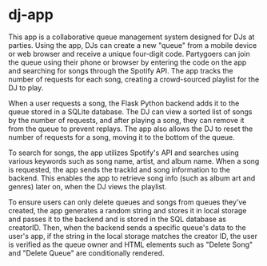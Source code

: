 # dj-app

This app is a collaborative queue management system designed for DJs at parties. Using the app, DJs can create a new "queue" from a mobile device or web browser and receive a unique four-digit code. Partygoers can join the queue using their phone or browser by entering the code on the app and searching for songs through the Spotify API. The app tracks the number of requests for each song, creating a crowd-sourced playlist for the DJ to play.

When a user requests a song, the Flask Python backend adds it to the queue stored in a SQLite database. The DJ can view a sorted list of songs by the number of requests, and after playing a song, they can remove it from the queue to prevent replays. The app also allows the DJ to reset the number of requests for a song, moving it to the bottom of the queue.

To search for songs, the app utilizes Spotify's API and searches using various keywords such as song name, artist, and album name. When a song is requested, the app sends the trackId and song information to the backend. This enables the app to retrieve song info (such as album art and genres) later on, when the DJ views the playlist.

To ensure users can only delete queues and songs from queues they've created, the app generates a random string and stores it in local storage and passes it to the backend and is stored in the SQL database as creatorID. Then, when the backend sends a specific queue's data to the user's app, if the string in the local storage matches the creator ID, the user is verified as the queue owner and HTML elements such as "Delete Song" and "Delete Queue" are conditionally rendered.

